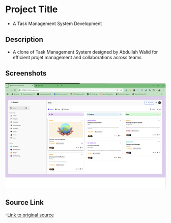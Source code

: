 # Project Title
- A Task Management System Development

## Description
- A clone of Task Management System designed by Abdullah Walid for efficient projet management and collaborations across teams

## Screenshots
![Screemshot](./images/dashboard-screenshot.png)

## Source Link
-[Link to original source](https://www.behance.net/gallery/209914309/Task-Management-System-Dashboard-Web-App?tracking_source=search_projects)